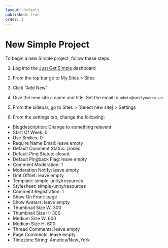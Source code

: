 ```yaml
---
layout: default
published: true
order: 1
---
```


# New Simple Project
To begin a new Simple project, follow these steps.

1. Log into the [Just Get Simple](https://justgetsimple.com/wp-admin) dashboard

2. From the top bar go to My Sites > Sites

3. Click "Add New"

4. Give the new site a name and title. Set the email to `admin@unitymakes.us`

5. From the sidebar, go to Sites > [Select new site] > Settings

6. From the settings tab, change the following:
- Blogdescription: Change to something relevent
- Start Of Week: 0
- Use Smilies: 0
- Require Name Email: leave empty
- Default Comment Status: closed
- Default Ping Status: closed
- Default Pingback Flag: leave empty
- Comment Moderation: 1
- Moderation Notify: leave empty
- Gmt Offset: leave empty
- Template: simple-unity/resources
- Stylesheet: simple-unity/resources
- Comment Registration: 1
- Show On Front: page
- Show Avatars: leave empty
- Thumbnail Size W: 300
- Thumbnail Size H: 300
- Medium Size W: 600
- Medium Size H: 600
- Thread Comments: leave empty
- Page Comments: leave empty
- Timezone String: America/New_York
